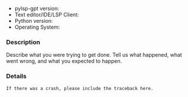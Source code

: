 * pylsp-gpt version:
* Text editor/IDE/LSP Client:
* Python version:
* Operating System:

### Description

Describe what you were trying to get done.
Tell us what happened, what went wrong, and what you expected to happen.

### Details

```
If there was a crash, please include the traceback here.
```
